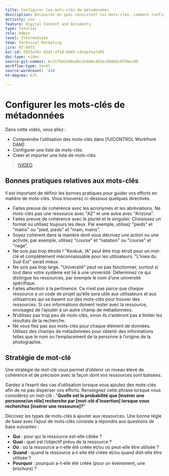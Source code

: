 ```yaml
---
title: Configurer les mots-clés de métadonnées
description: Découvrez en quoi consistent les mots-clés, comment configurer une liste de mots-clés et comment créer et importer une liste de mots-clés dans [!UICONTROL Workfront DAM].
activity: use
feature: Digital Content and Documents
type: Tutorial
role: Admin
level: Intermediate
team: Technical Marketing
jira: KT-8973
exl-id: 7853a76c-02df-4f50-bb05-c03abfeafd05
doc-type: video
source-git-commit: 6c31f8d2e98ad8cd1880cd03ec0b0e6c0fd9ec09
workflow-type: tm+mt
source-wordcount: '410'
ht-degree: 67%

---
```


# Configurer les mots-clés de métadonnées

Dans cette vidéo, vous allez :

* Comprendre l’utilisation des mots-clés dans [!UICONTROL Workfront DAM]
* Configurer une liste de mots-clés
* Créer et importer une liste de mots-clés

>[!VIDEO](https://video.tv.adobe.com/v/335236/?quality=12&learn=on)

## Bonnes pratiques relatives aux mots-clés

Il est important de définir les bonnes pratiques pour guider vos efforts en matière de mots-clés. Vous trouverez ci-dessous quelques directives.

* Faites preuve de cohérence avec les acronymes et les abréviations. Ne mots-clés pas une ressource avec &quot;AZ&quot; et une autre avec &quot;Arizona&quot;.
* Faites preuve de cohérence avec le pluriel et le singulier. Choisissez un format ou utilisez toujours les deux. Par exemple, utilisez &quot;pieds&quot; et &quot;mains&quot; ou &quot;pied, pieds&quot; et &quot;main, mains&quot;.
* Soyez cohérent dans la manière dont vous décrivez une action ou une activité, par exemple, utilisez &quot;course&quot; et &quot;natation&quot; ou &quot;course&quot; et &quot;nage&quot;.
* Ne sois pas trop étroite ! &quot;Keokuk, IA&quot; peut être trop étroit pour un mot-clé et complètement méconnaissable pour les utilisateurs. &quot;L&#39;Iowa du Sud-Est&quot; serait mieux.
* Ne sois pas trop large. &quot;Université&quot; peut ne pas fonctionner, surtout si tout dans votre système est lié à une université. Déterminez ce qui distingue les ressources, par exemple le nom d’une université spécifique.
* Faites attention à la pertinence. Ce n’est pas parce que chaque ressource a un code de projet qu’elle sera utile aux utilisateurs et aux utilisatrices qui se basent sur des mots-clés pour trouver des ressources. Si ces informations doivent rester avec la ressource, envisagez de l’ajouter à un autre champ de métadonnées.
* N’utilisez pas trop peu de mots-clés, sinon ils n’aideront pas à limiter les résultats de la recherche.
* Ne vous fiez pas aux mots-clés pour chaque élément de données. Utilisez des champs de métadonnées pour obtenir des informations telles que le nom ou l’emplacement de la personne à l’origine de la photographie.

## Stratégie de mot-clé

Une stratégie de mot-clé vous permet d’obtenir un niveau élevé de cohérence et de précision avec la façon dont vos ressources sont balisées.

Gardez à l’esprit des cas d’utilisation lorsque vous ajoutez des mots-clés afin de ne pas disperser vos efforts. Renseignez cette phrase lorsque vous considérez un mot-clé : &quot;**Quelle est la probabilité que [insérer une personne/un rôle] recherche par [mot-clé d&#39;insertion] lorsque vous recherchez [insérer une ressource]?**&quot;

Décrivez les types de mots-clés à ajouter aux ressources. Une bonne règle de base avec l’ajout de mots-clés consiste à répondre aux questions de base suivantes :

* **Qui** : pour qui la ressource est-elle ciblée ?
* **Quoi** : quel est l’objectif prévu de la ressource ?
* **Où** : où la ressource a-t-elle été créée et/ou où peut-elle être utilisée ?
* **Quand** : quand la ressource a-t-elle été créée et/ou quand doit-elle être utilisée ?
* **Pourquoi** : pourquoi a-t-elle été créée (pour un événement, une brochure) ?
